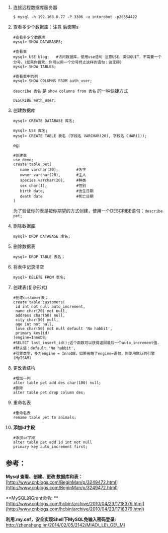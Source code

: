 1. 连接远程数据库服务器

   `$ mysql -h 192.168.0.77 -P 3306 -u intorobot -p26554422`

2. 查看多少个数据库：注意 后面带s

   ```
   #查看多少个数据库
   mysql> SHOW DATABASES;
   ```

   ```
   #查看表
   mysql> USE blog;   #访问数据库，使用use语句 注意USE，类似QUIT，不需要一个分号。（如果你喜欢，你可以用一个分号终止这样的语句；这无碍）
   mysql> SHOW TABLES;
   ```

   ```
   #查看表中的列
   mysql> SHOW COLUMNS FROM auth_user;
   ```

   `describe 表名` 是 `show columns from 表名` 的一种快捷方式

   ```
   DESCRIBE auth_user;
   ```

3. 创建数据库

   ```
   mysql> CREATE DATABASE 库名;
   ```

   ```
   mysql> USE 库名;
   mysql> CREATE TABLE 表名 (字段名 VARCHAR(20), 字段名 CHAR(1));
   ```

   eg:

   ```
   #创建表
   use demo;
   create table pet(
      name varchar(20),        #名字
      owner varchar(20),       #主人
      species varchar(20),     #种类
      sex char(1),             #性别
      birth date,              #出生日期
      death date               #死亡日期
   )
   ```

   为了验证你的表是按你期望的方式创建，使用一个DESCRIBE语句：`describe pet;`

4. 删除数据库

   ```
   mysql> DROP DATABASE 库名;
   ```

5. 删除数据表

   ```
   mysql> DROP TABLE 表名；
   ```

6. 将表中记录清空

   ```
   mysql> DELETE FROM 表名;
   ```

7. 创建表\(复杂形式\)

   ```
   #创建customer表：
   create table customers(
    id int not null auto_increment,
    name char(20) not null,
    address char(50) null,
    city char(50) null,
    age int not null,
    love char(50) not null default 'No habbit',
    primary key(id)
   )engine=InnoDB;
   #SELECT last_insert_id();这个函数可以获得返回最后一个auto_increment值.
   #默认值：default 'No habbit',
   #引擎类型，多为engine = InnoDB，如果省略了engine=语句，则使用默认的引擎(MyISAM)
   ```

8. 更改表结构

   ```
   #增加一列
   alter table pet add des char(100) null;
   #删除
   alter table pet drop column des;
   ```

9. 重命名表

   ```
   #重命名表
   rename table pet to animals;
   ```

10. **添加id字段**

    ```
    #添加id字段
    alter table pet add id int not null
    primary key auto_increment first;
    ```


## 参考：

**Mysql 查看、创建、更改 数据库和表：**[http://www.cnblogs.com/BeginMan/p/3249472.html](http://www.cnblogs.com/BeginMan/p/3249472.html)

**MySQL的Grant命令: **[http://www.cnblogs.com/hcbin/archive/2010/04/23/1718379.html](http://www.cnblogs.com/hcbin/archive/2010/04/23/1718379.html)

**利用.my.cnf，安全实现Shell下MySQL免输入密码登录:** http://zhensheng.im/2014/02/05/2142/MIAO\_LE\_GE\_MI



